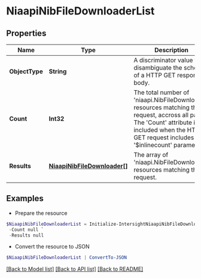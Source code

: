 # NiaapiNibFileDownloaderList
## Properties

Name | Type | Description | Notes
------------ | ------------- | ------------- | -------------
**ObjectType** | **String** | A discriminator value to disambiguate the schema of a HTTP GET response body. | 
**Count** | **Int32** | The total number of &#39;niaapi.NibFileDownloader&#39; resources matching the request, accross all pages. The &#39;Count&#39; attribute is included when the HTTP GET request includes the &#39;$inlinecount&#39; parameter. | [optional] 
**Results** | [**NiaapiNibFileDownloader[]**](NiaapiNibFileDownloader.md) | The array of &#39;niaapi.NibFileDownloader&#39; resources matching the request. | [optional] 

## Examples

- Prepare the resource
```powershell
$NiaapiNibFileDownloaderList = Initialize-IntersightNiaapiNibFileDownloaderList  -ObjectType null `
 -Count null `
 -Results null
```

- Convert the resource to JSON
```powershell
$NiaapiNibFileDownloaderList | ConvertTo-JSON
```

[[Back to Model list]](../README.md#documentation-for-models) [[Back to API list]](../README.md#documentation-for-api-endpoints) [[Back to README]](../README.md)

